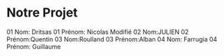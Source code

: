 # Notre Projet

01 Nom: Dritsas
01 Prénom: Nicolas Modifié
02 Nom:JULIEN
02 Prénom:Quentin
03 Nom:Roulland
03 Prénom:Alban
04 Nom: Farrugia
04 Prénom: Guillaume
